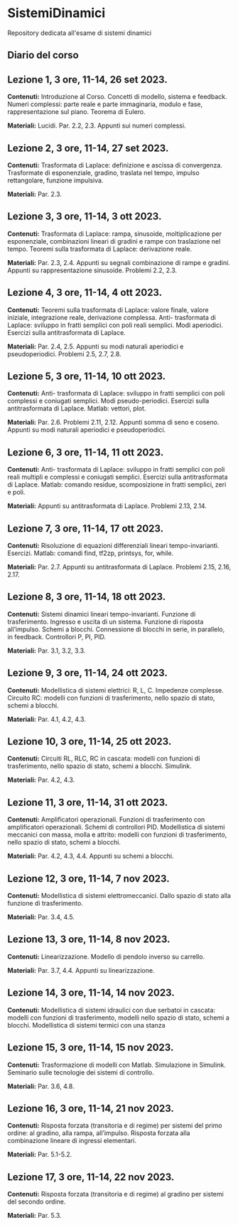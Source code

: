 # SistemiDinamici
Repository dedicata all'esame di sistemi dinamici

## Diario del corso

## Lezione 1, 3 ore, 11-14, 26 set 2023.

**Contenuti:** Introduzione al Corso. Concetti di modello, sistema e feedback. Numeri complessi: parte reale e parte immaginaria, modulo e fase, rappresentazione sul piano. Teorema di Eulero.

**Materiali:** Lucidi. Par. 2.2, 2.3. Appunti sui numeri complessi.

## Lezione 2, 3 ore, 11-14, 27 set 2023.

**Contenuti:** Trasformata di Laplace: definizione e ascissa di convergenza. Trasformate di esponenziale, gradino, traslata nel tempo, impulso rettangolare, funzione impulsiva.

**Materiali:** Par. 2.3.

## Lezione 3, 3 ore, 11-14, 3 ott 2023.

**Contenuti:** Trasformata di Laplace: rampa, sinusoide, moltiplicazione per esponenziale, combinazioni lineari di gradini e rampe con traslazione nel tempo. Teoremi sulla trasformata di Laplace: derivazione reale.

**Materiali:** Par. 2.3, 2.4. Appunti su segnali combinazione di rampe e gradini. Appunti su rappresentazione sinusoide. Problemi 2.2, 2.3.

## Lezione 4, 3 ore, 11-14, 4 ott 2023.

**Contenuti:** Teoremi sulla trasformata di Laplace: valore finale, valore iniziale, integrazione reale, derivazione complessa. Anti- trasformata di Laplace: sviluppo in fratti semplici con poli reali semplici. Modi aperiodici. Esercizi sulla antitrasformata di Laplace.

**Materiali:** Par. 2.4, 2.5. Appunti su modi naturali aperiodici e pseudoperiodici. Problemi 2.5, 2.7, 2.8.

## Lezione 5, 3 ore, 11-14, 10 ott 2023.

**Contenuti:** Anti- trasformata di Laplace: sviluppo in fratti semplici con poli complessi e coniugati semplici. Modi pseudo-periodici. Esercizi sulla antitrasformata di Laplace. Matlab: vettori, plot.

**Materiali:** Par. 2.6. Problemi 2.11, 2.12. Appunti somma di seno e coseno. Appunti su modi naturali aperiodici e pseudoperiodici.

## Lezione 6, 3 ore, 11-14, 11 ott 2023.

**Contenuti:** Anti- trasformata di Laplace: sviluppo in fratti semplici con poli reali multipli e complessi e coniugati semplici. Esercizi sulla antitrasformata di Laplace. Matlab: comando residue, scomposizione in fratti semplici, zeri e poli.

**Materiali:** Appunti su antitrasformata di Laplace. Problemi 2.13, 2.14.

## Lezione 7, 3 ore, 11-14, 17 ott 2023.

**Contenuti:** Risoluzione di equazioni differenziali lineari tempo-invarianti. Esercizi. Matlab: comandi find, tf2zp, printsys, for, while.

**Materiali:** Par. 2.7. Appunti su antitrasformata di Laplace. Problemi 2.15, 2.16, 2.17.

## Lezione 8, 3 ore, 11-14, 18 ott 2023.

**Contenuti:** Sistemi dinamici lineari tempo-invarianti. Funzione di trasferimento. Ingresso e uscita di un sistema. Funzione di risposta all’impulso. Schemi a blocchi. Connessione di blocchi in serie, in parallelo, in feedback. Controllori P, PI, PID.

**Materiali:** Par. 3.1, 3.2, 3.3.

## Lezione 9, 3 ore, 11-14, 24 ott 2023.

**Contenuti:** Modellistica di sistemi elettrici: R, L, C. Impedenze complesse. Circuito RC: modelli con funzioni di trasferimento, nello spazio di stato, schemi a blocchi.

**Materiali:** Par. 4.1, 4.2, 4.3.

## Lezione 10, 3 ore, 11-14, 25 ott 2023.

**Contenuti:** Circuiti RL, RLC, RC in cascata: modelli con funzioni di trasferimento, nello spazio di stato, schemi a blocchi. Simulink.

**Materiali:** Par. 4.2, 4.3.

## Lezione 11, 3 ore, 11-14, 31 ott 2023.

**Contenuti:** Amplificatori operazionali. Funzioni di trasferimento con amplificatori operazionali. Schemi di controllori PID. Modellistica di sistemi meccanici con massa, molla e attrito: modelli con funzioni di trasferimento, nello spazio di stato, schemi a blocchi.

**Materiali:** Par. 4.2, 4.3, 4.4. Appunti su schemi a blocchi.

## Lezione 12, 3 ore, 11-14, 7 nov 2023.

**Contenuti:** Modellistica di sistemi elettromeccanici. Dallo spazio di stato alla funzione di trasferimento.

**Materiali:** Par. 3.4, 4.5.

## Lezione 13, 3 ore, 11-14, 8 nov 2023.

**Contenuti:** Linearizzazione. Modello di pendolo inverso su carrello.

**Materiali:** Par. 3.7, 4.4. Appunti su linearizzazione.

## Lezione 14, 3 ore, 11-14, 14 nov 2023.

**Contenuti:** Modellistica di sistemi idraulici con due serbatoi in cascata: modelli con funzioni di trasferimento, modelli nello spazio di stato, schemi a blocchi. Modellistica di sistemi termici con una stanza

## Lezione 15, 3 ore, 11-14, 15 nov 2023.

**Contenuti:** Trasformazione di modelli con Matlab. Simulazione in Simulink. Seminario sulle tecnologie dei sistemi di controllo.

**Materiali:** Par. 3.6, 4.8.

## Lezione 16, 3 ore, 11-14, 21 nov 2023.

**Contenuti:** Risposta forzata (transitoria e di regime) per sistemi del primo ordine: al gradino, alla rampa, all’impulso. Risposta forzata alla combinazione lineare di ingressi elementari.

**Materiali:** Par. 5.1-5.2.

## Lezione 17, 3 ore, 11-14, 22 nov 2023.

**Contenuti:** Risposta forzata (transitoria e di regime) al gradino per sistemi del secondo ordine.

**Materiali:** Par. 5.3.

